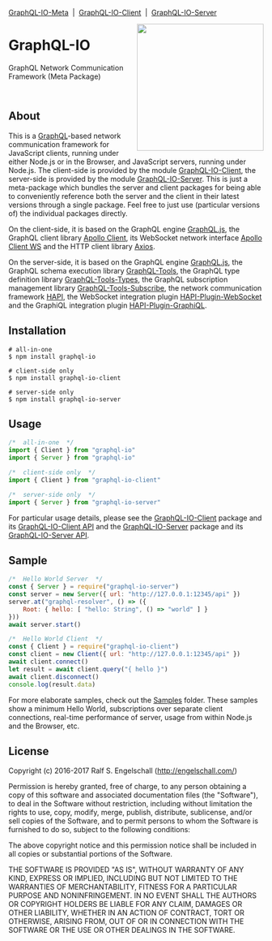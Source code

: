 
[GraphQL-IO-Meta](https://github.com/rse/graphql-io) &nbsp;|&nbsp;
[GraphQL-IO-Client](https://github.com/rse/graphql-io-client) &nbsp;|&nbsp;
[GraphQL-IO-Server](https://github.com/rse/graphql-io-server)

<img src="https://rawgit.com/rse/graphql-io/master/graphql-io.svg" width="250" align="right" alt=""/>

GraphQL-IO
==========

GraphQL Network Communication Framework (Meta Package)

<p/>
<img src="https://nodei.co/npm/graphql-io.png?downloads=true&stars=true" alt=""/>

<p/>
<img src="https://david-dm.org/rse/graphql-io.png" alt=""/>

About
-----

This is a [GraphQL](http://graphql.org/)-based network communication framework for
JavaScript clients, running under either Node.js or in the Browser,
and JavaScript servers, running under Node.js.
The client-side is provided by the module
[GraphQL-IO-Client](https://github.com/rse/graphql-io-client),
the server-side is provided by the module
[GraphQL-IO-Server](https://github.com/rse/graphql-io-server).
This is just a meta-package which bundles
the server and client packages for being able to conveniently reference both
the server and the client in their latest versions through a single package.
Feel free to just use (particular versions of) the individual packages directly.

On the client-side, it is based on the GraphQL engine [GraphQL.js](http://graphql.org/graphql-js/), the
GraphQL client library [Apollo Client](https://github.com/apollographql/apollo-client), its
WebSocket network interface [Apollo Client WS](https://github.com/rse/apollo-client-ws)
and the HTTP client library [Axios](https://github.com/mzabriskie/axios).

On the server-side, it is based on the GraphQL engine [GraphQL.js](http://graphql.org/graphql-js/),
the GraphQL schema execution library [GraphQL-Tools](http://dev.apollodata.com/tools/graphql-tools/),
the GraphQL type definition library [GraphQL-Tools-Types](https://github.com/rse/graphql-tools-types),
the GraphQL subscription management library [GraphQL-Tools-Subscribe](https://github.com/rse/graphql-tools-subscribe),
the network communication framework [HAPI](https://hapijs.com),
the WebSocket integration plugin [HAPI-Plugin-WebSocket](https://github.com/rse/hapi-plugin-websocket)
and the GraphiQL integration plugin [HAPI-Plugin-GraphiQL](https://github.com/rse/hapi-plugin-graphiql).

Installation
------------

```shell
# all-in-one
$ npm install graphql-io

# client-side only
$ npm install graphql-io-client

# server-side only
$ npm install graphql-io-server
```

Usage
-----

```js
/*  all-in-one  */
import { Client } from "graphql-io"
import { Server } from "graphql-io"

/*  client-side only  */
import { Client } from "graphql-io-client"

/*  server-side only  */
import { Server } from "graphql-io-server"
```

For particular usage details, please see the
[GraphQL-IO-Client](https://github.com/rse/graphql-io-client) package
and its [GraphQL-IO-Client API](https://github.com/rse/graphql-io-client/blob/master/src/graphql-io.d.ts)
and the [GraphQL-IO-Server](https://github.com/rse/graphql-io-server) package
and its [GraphQL-IO-Server API](https://github.com/rse/graphql-io-server/blob/master/src/graphql-io.d.ts).

Sample
------

```js
/*  Hello World Server  */
const { Server } = require("graphql-io-server")
const server = new Server({ url: "http://127.0.0.1:12345/api" })
server.at("graphql-resolver", () => ({
    Root: { hello: [ "hello: String", () => "world" ] }
}))
await server.start()
```

```js
/*  Hello World Client  */
const { Client } = require("graphql-io-client")
const client = new Client({ url: "http://127.0.0.1:12345/api" })
await client.connect()
let result = await client.query("{ hello }")
await client.disconnect()
console.log(result.data)
```

For more elaborate samples, check out the [Samples](https://github.com/rse/graphql-io/tree/master/sample/) folder.
These samples show a minimum Hello World, subscriptions over separate client connections,
real-time performance of server, usage from within Node.js and the Browser, etc.

License
-------

Copyright (c) 2016-2017 Ralf S. Engelschall (http://engelschall.com/)

Permission is hereby granted, free of charge, to any person obtaining
a copy of this software and associated documentation files (the
"Software"), to deal in the Software without restriction, including
without limitation the rights to use, copy, modify, merge, publish,
distribute, sublicense, and/or sell copies of the Software, and to
permit persons to whom the Software is furnished to do so, subject to
the following conditions:

The above copyright notice and this permission notice shall be included
in all copies or substantial portions of the Software.

THE SOFTWARE IS PROVIDED "AS IS", WITHOUT WARRANTY OF ANY KIND,
EXPRESS OR IMPLIED, INCLUDING BUT NOT LIMITED TO THE WARRANTIES OF
MERCHANTABILITY, FITNESS FOR A PARTICULAR PURPOSE AND NONINFRINGEMENT.
IN NO EVENT SHALL THE AUTHORS OR COPYRIGHT HOLDERS BE LIABLE FOR ANY
CLAIM, DAMAGES OR OTHER LIABILITY, WHETHER IN AN ACTION OF CONTRACT,
TORT OR OTHERWISE, ARISING FROM, OUT OF OR IN CONNECTION WITH THE
SOFTWARE OR THE USE OR OTHER DEALINGS IN THE SOFTWARE.

